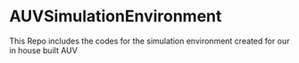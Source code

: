 # AUVSimulationEnvironment
This Repo includes the codes for the simulation environment created for our in house built AUV
